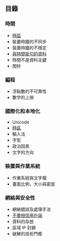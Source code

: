 ## 目錄

### 時間

* [時區](timezone.md)
* 裝置時鐘的不同步
* 裝置時鐘的不穩定
* [與時間掛勾的資料](time_related_data.md)
* 時間不是資料主鍵
* 閏秒

### 編程

* 浮點數的不可靠性
* 數字的上限

### 國際化和本地化

* Unicode
* [時區](timezone.md)
* 輸入法
* 字型
* 政治因素
* 文字的方向

### 裝置與作業系統

* 作業系統與文字檔
* 畫面比例，大小與密度

### 網絡與安全性

* 網絡錯誤及處理手法
* [不要相信用戶端](dont_trust_client.md)
* 資料的存放
* 區域 IP 封鎖
* 破解的技術門檻
